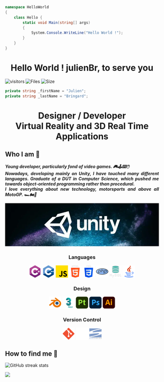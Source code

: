 ```c#
namespace HelloWorld
{
    class Hello {
        static void Main(string[] args)
        {
            System.Console.WriteLine("Hello World !");
        }
    }
}
```

<h1 align="center">Hello World ! julienBr, to serve you</h1>

![visitors](https://visitor-badge.glitch.me/badge?page_id=julienBr)
![Files](https://img.shields.io/github/directory-file-count/julienBr/julienBr)
![Size](https://img.shields.io/github/repo-size/julienBr/julienBr)
<img src="#" alt="">

```c#
private string _firstName = "Julien";
private string _lastName = "Bringard";
```

<h1 align="center">Designer / Developer<br>
Virtual Reality and 3D Real Time Applications</h1>

<h2>Who I am 🪪</h2> 

<p align="justify"><b><i>
    Young developer, particularly fond of video games. 🎮🕹️⌨️🖱️ <br>
    Nowadays, developing mainly on Unity, I have touched many different languages. Graduate of a DUT in Computer Science, which pushed me towards object-oriented programming rather than procedural.<br>
    I love everything about new technology, motorsports and above all MotoGP. 🏎️🏍🏁
</i></b></p>

<p><img width="800" src="img\unity.png" alt="Unity"/></p>

<h3 align="center">Languages</h3>

<p align="center">
<img width="40" src="img\CSharp.png" alt="C#"/>
<img width="40" src="img\C++.png" alt="C++"/>
<img width="40" src="img\JS.png" alt="JS"/>
<img width="40" src="img\HTML5.png" alt="HTML5"/>
<img width="40" src="img\CSS3.png" alt="CSS3"/>
<img width="40" src="img\PHP.png" alt="PHP"/>
<img width="40" src="img\MySQL.png" alt="MySQL"/>
<img width="40" src="img\Java.png" alt="Java"/>
</p>

<h3 align="center">Design</h3>

<p align="center">
<img width="40" src="img\Blender.png" alt="Blender"/>
<img width="40" src="img\3dsMax.png" alt="3dsMax"/>
<img width="40" src="img\Substance3dPainter.png" alt="Substance3dPainter"/>
<img width="40" src="img\Photoshop.png" alt="Photoshop"/>
<img width="40" src="img\Illustrator.png" alt="Illustrator"/>
</p>

<h3 align="center">Version Control</h3>

<p align="center">
<img width="40" src="img\Git.png" alt="Git"/>
<img width="40" src="img\Github.png" alt="Github"/>
<img width="40" src="img\Subversion.png" alt="Subversion"/>
</p>

<h2>How to find me 🔎</h2>

![GitHub streak stats](https://github-readme-streak-stats.herokuapp.com/?user=julienBr)

<p><img src="https://github-readme-streak-stats.herokuapp.com/?user=julienBr"/></p>